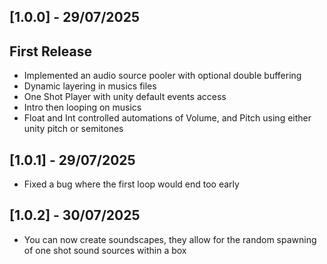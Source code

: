## [1.0.0] - 29/07/2025
## First Release
- Implemented an audio source pooler with optional double buffering
- Dynamic layering in musics files
- One Shot Player with unity default events access
- Intro then looping on musics
- Float and Int controlled automations of Volume, and Pitch using either unity pitch or semitones

## [1.0.1] - 29/07/2025
- Fixed a bug where the first loop would end too early

## [1.0.2] - 30/07/2025
- You can now create soundscapes, they allow for the random spawning of one shot sound sources within a box